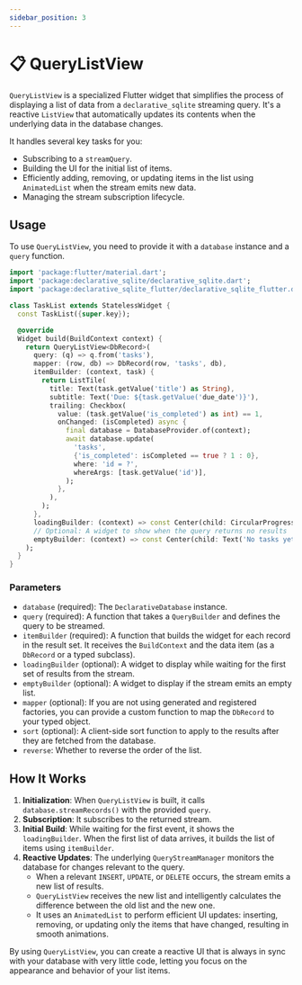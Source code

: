 ```yaml
---
sidebar_position: 3
---
```


# 📋 QueryListView

`QueryListView` is a specialized Flutter widget that simplifies the process of displaying a list of data from a `declarative_sqlite` streaming query. It's a reactive `ListView` that automatically updates its contents when the underlying data in the database changes.

It handles several key tasks for you:
-   Subscribing to a `streamQuery`.
-   Building the UI for the initial list of items.
-   Efficiently adding, removing, or updating items in the list using `AnimatedList` when the stream emits new data.
-   Managing the stream subscription lifecycle.

## Usage

To use `QueryListView`, you need to provide it with a `database` instance and a `query` function.

```dart
import 'package:flutter/material.dart';
import 'package:declarative_sqlite/declarative_sqlite.dart';
import 'package:declarative_sqlite_flutter/declarative_sqlite_flutter.dart';

class TaskList extends StatelessWidget {
  const TaskList({super.key});

  @override
  Widget build(BuildContext context) {
    return QueryListView<DbRecord>(
      query: (q) => q.from('tasks'),
      mapper: (row, db) => DbRecord(row, 'tasks', db),
      itemBuilder: (context, task) {
        return ListTile(
          title: Text(task.getValue('title') as String),
          subtitle: Text('Due: ${task.getValue('due_date')}'),
          trailing: Checkbox(
            value: (task.getValue('is_completed') as int) == 1,
            onChanged: (isCompleted) async {
              final database = DatabaseProvider.of(context);
              await database.update(
                'tasks',
                {'is_completed': isCompleted == true ? 1 : 0},
                where: 'id = ?',
                whereArgs: [task.getValue('id')],
              );
            },
          ),
        );
      },
      loadingBuilder: (context) => const Center(child: CircularProgressIndicator()),
      // Optional: A widget to show when the query returns no results
      emptyBuilder: (context) => const Center(child: Text('No tasks yet!')),
    );
  }
}
```

### Parameters

-   `database` (required): The `DeclarativeDatabase` instance.
-   `query` (required): A function that takes a `QueryBuilder` and defines the query to be streamed.
-   `itemBuilder` (required): A function that builds the widget for each record in the result set. It receives the `BuildContext` and the data item (as a `DbRecord` or a typed subclass).
-   `loadingBuilder` (optional): A widget to display while waiting for the first set of results from the stream.
-   `emptyBuilder` (optional): A widget to display if the stream emits an empty list.
-   `mapper` (optional): If you are not using generated and registered factories, you can provide a custom function to map the `DbRecord` to your typed object.
-   `sort` (optional): A client-side sort function to apply to the results after they are fetched from the database.
-   `reverse`: Whether to reverse the order of the list.

## How It Works

1.  **Initialization**: When `QueryListView` is built, it calls `database.streamRecords()` with the provided `query`.
2.  **Subscription**: It subscribes to the returned stream.
3.  **Initial Build**: While waiting for the first event, it shows the `loadingBuilder`. When the first list of data arrives, it builds the list of items using `itemBuilder`.
4.  **Reactive Updates**: The underlying `QueryStreamManager` monitors the database for changes relevant to the query.
    -   When a relevant `INSERT`, `UPDATE`, or `DELETE` occurs, the stream emits a new list of results.
    -   `QueryListView` receives the new list and intelligently calculates the difference between the old list and the new one.
    -   It uses an `AnimatedList` to perform efficient UI updates: inserting, removing, or updating only the items that have changed, resulting in smooth animations.

By using `QueryListView`, you can create a reactive UI that is always in sync with your database with very little code, letting you focus on the appearance and behavior of your list items.
